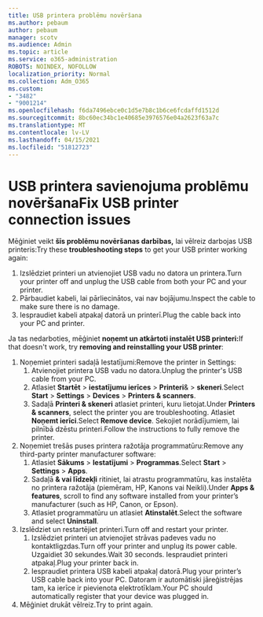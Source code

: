 ```yaml
---
title: USB printera problēmu novēršana
ms.author: pebaum
author: pebaum
manager: scotv
ms.audience: Admin
ms.topic: article
ms.service: o365-administration
ROBOTS: NOINDEX, NOFOLLOW
localization_priority: Normal
ms.collection: Adm_O365
ms.custom:
- "3482"
- "9001214"
ms.openlocfilehash: f6da7496ebce0c1d5e7b8c1b6ce6fcdaffd1512d
ms.sourcegitcommit: 8bc60ec34bc1e40685e3976576e04a2623f63a7c
ms.translationtype: MT
ms.contentlocale: lv-LV
ms.lasthandoff: 04/15/2021
ms.locfileid: "51812723"
---
```

# <a name="fix-usb-printer-connection-issues"></a><span data-ttu-id="4aa9a-102">USB printera savienojuma problēmu novēršana</span><span class="sxs-lookup"><span data-stu-id="4aa9a-102">Fix USB printer connection issues</span></span>

<span data-ttu-id="4aa9a-103">Mēģiniet veikt **šīs problēmu novēršanas darbības,** lai vēlreiz darbojas USB printeris:</span><span class="sxs-lookup"><span data-stu-id="4aa9a-103">Try these **troubleshooting steps** to get your USB printer working again:</span></span>

1. <span data-ttu-id="4aa9a-104">Izslēdziet printeri un atvienojiet USB vadu no datora un printera.</span><span class="sxs-lookup"><span data-stu-id="4aa9a-104">Turn your printer off and unplug the USB cable from both your PC and your printer.</span></span>
2. <span data-ttu-id="4aa9a-105">Pārbaudiet kabeli, lai pārliecinātos, vai nav bojājumu.</span><span class="sxs-lookup"><span data-stu-id="4aa9a-105">Inspect the cable to make sure there is no damage.</span></span>
3. <span data-ttu-id="4aa9a-106">Iespraudiet kabeli atpakaļ datorā un printerī.</span><span class="sxs-lookup"><span data-stu-id="4aa9a-106">Plug the cable back into your PC and printer.</span></span>

<span data-ttu-id="4aa9a-107">Ja tas nedarboties, mēģiniet **noņemt un atkārtoti instalēt USB printeri:**</span><span class="sxs-lookup"><span data-stu-id="4aa9a-107">If that doesn't work, try **removing and reinstalling your USB printer**:</span></span>

1. <span data-ttu-id="4aa9a-108">Noņemiet printeri sadaļā Iestatījumi:</span><span class="sxs-lookup"><span data-stu-id="4aa9a-108">Remove the printer in Settings:</span></span>
    1. <span data-ttu-id="4aa9a-109">Atvienojiet printera USB vadu no datora.</span><span class="sxs-lookup"><span data-stu-id="4aa9a-109">Unplug the printer's USB cable from your PC.</span></span>
    2. <span data-ttu-id="4aa9a-110">Atlasiet **Startēt**  >  **iestatījumu ierīces**  >  **Printeri**&  >  **skeneri**.</span><span class="sxs-lookup"><span data-stu-id="4aa9a-110">Select **Start** > **Settings** > **Devices** > **Printers & scanners**.</span></span>
    3. <span data-ttu-id="4aa9a-111">Sadaļā **Printeri & skeneri** atlasiet printeri, kuru lietojat.</span><span class="sxs-lookup"><span data-stu-id="4aa9a-111">Under **Printers & scanners**, select the printer you are troubleshooting.</span></span> <span data-ttu-id="4aa9a-112">Atlasiet **Noņemt ierīci**.</span><span class="sxs-lookup"><span data-stu-id="4aa9a-112">Select **Remove device**.</span></span> <span data-ttu-id="4aa9a-113">Sekojiet norādījumiem, lai pilnībā dzēstu printeri.</span><span class="sxs-lookup"><span data-stu-id="4aa9a-113">Follow the instructions to fully remove the printer.</span></span>
2. <span data-ttu-id="4aa9a-114">Noņemiet trešās puses printera ražotāja programmatūru:</span><span class="sxs-lookup"><span data-stu-id="4aa9a-114">Remove any third-party printer manufacturer software:</span></span>
    1. <span data-ttu-id="4aa9a-115">Atlasiet **Sākums**  >  **Iestatījumi**  >  **Programmas**.</span><span class="sxs-lookup"><span data-stu-id="4aa9a-115">Select **Start** > **Settings** > **Apps**.</span></span>
    2. <span data-ttu-id="4aa9a-116">Sadaļā **& vai līdzekļi** ritiniet, lai atrastu programmatūru, kas instalēta no printera ražotāja (piemēram, HP, Kanons vai Neikli).</span><span class="sxs-lookup"><span data-stu-id="4aa9a-116">Under **Apps & features**, scroll to find any software installed from your printer’s manufacturer (such as HP, Canon, or Epson).</span></span>
    3. <span data-ttu-id="4aa9a-117">Atlasiet programmatūru un atlasiet **Atinstalēt**.</span><span class="sxs-lookup"><span data-stu-id="4aa9a-117">Select the software and select **Uninstall**.</span></span>
3. <span data-ttu-id="4aa9a-118">Izslēdziet un restartējiet printeri.</span><span class="sxs-lookup"><span data-stu-id="4aa9a-118">Turn off and restart your printer.</span></span><br>
    1. <span data-ttu-id="4aa9a-119">Izslēdziet printeri un atvienojiet strāvas padeves vadu no kontaktligzdas.</span><span class="sxs-lookup"><span data-stu-id="4aa9a-119">Turn off your printer and unplug its power cable.</span></span> <span data-ttu-id="4aa9a-120">Uzgaidiet 30 sekundes.</span><span class="sxs-lookup"><span data-stu-id="4aa9a-120">Wait 30 seconds.</span></span> <span data-ttu-id="4aa9a-121">Iespraudiet printeri atpakaļ.</span><span class="sxs-lookup"><span data-stu-id="4aa9a-121">Plug your printer back in.</span></span>
    2. <span data-ttu-id="4aa9a-122">Iespraudiet printera USB kabeli atpakaļ datorā.</span><span class="sxs-lookup"><span data-stu-id="4aa9a-122">Plug your printer’s USB cable back into your PC.</span></span> <span data-ttu-id="4aa9a-123">Datoram ir automātiski jāreģistrējas tam, ka ierīce ir pievienota elektrotīklam.</span><span class="sxs-lookup"><span data-stu-id="4aa9a-123">Your PC should automatically register that your device was plugged in.</span></span>
4. <span data-ttu-id="4aa9a-124">Mēģiniet drukāt vēlreiz.</span><span class="sxs-lookup"><span data-stu-id="4aa9a-124">Try to print again.</span></span>
